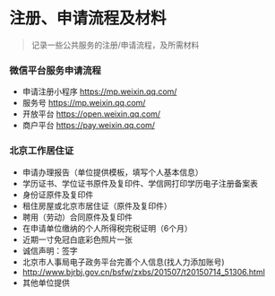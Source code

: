 # 注册、申请流程及材料
> 记录一些公共服务的注册/申请流程，及所需材料



### 微信平台服务申请流程
- 申请注册小程序 https://mp.weixin.qq.com/
- 服务号 https://mp.weixin.qq.com/
- 开放平台 https://open.weixin.qq.com/
- 商户平台 https://pay.weixin.qq.com/

### 北京工作居住证
- 申请办理报告（单位提供模板，填写个人基本信息）
- 学历证书、学位证书原件及复印件、学信网打印学历电子注册备案表
- 身份证原件及复印件
- 租住房屋或北京市居住证（原件及复印件）
- 聘用（劳动）合同原件及复印件
- 在申请单位缴纳的个人所得税完税证明（6个月）
- 近期一寸免冠白底彩色照片一张
- 诚信声明：签字
- 北京市人事局电子政务平台完善个人信息(找人力添加账号)
- http://www.bjrbj.gov.cn/bsfw/zxbs/201507/t20150714_51306.html
- 其他单位提供